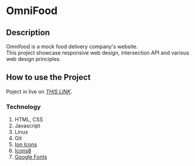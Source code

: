 # OmniFood

## Description

Omnifood is a mock food delivery company's website. \
This project showcase responsive web design, intersection API and various web design principles.

## How to use the Project

Poject in live on [*THIS LINK*](https://siddhart-singh.github.io/OmniFood/).

### Technology

1. HTML, CSS
2. Javascript
3. Linux
4. Git
3. [Ion Icons](https://ionic.io/ionicons)
4. [Icons8](https://icons8.com/)
5. [Google Fonts](https://fonts.google.com/)


